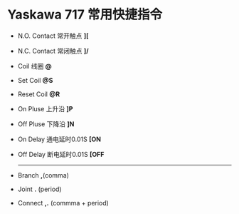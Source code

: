 # Yaskawa 717 常用快捷指令

- N.O. Contact  常开触点   **][**
- N.C. Contact  常闭触点   **]/**
- Coil 线圈 **@**
- Set Coil **@S**
- Reset Coil **@R**
- On Pluse 上升沿 **]P**
- Off Pluse 下降沿 **]N**
- On Delay 通电延时0.01S **[ON**
- Off Delay 断电延时0.01S **[OFF**
  
  ---

- Branch **,**(comma)
- Joint **.** (period)
- Connect **,.** (commma + period)